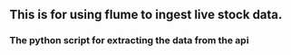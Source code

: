 ## This is for using flume to ingest live stock data.

### The python script for extracting the data from the api